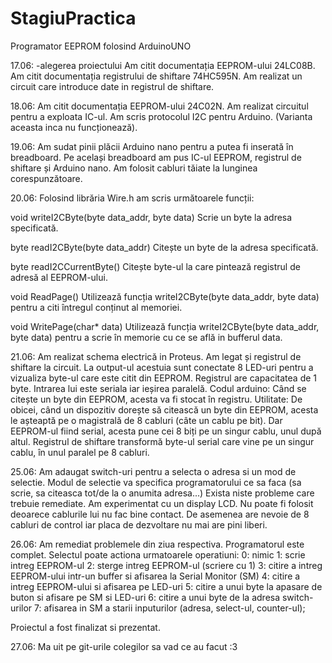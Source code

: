 # StagiuPractica
Programator EEPROM folosind ArduinoUNO


17.06:
-alegerea proiectului
Am citit documentația EEPROM-ului 24LC08B.
Am citit documentația registrului de shiftare 74HC595N.
Am realizat un circuit care introduce date in registrul de shiftare.

18.06:
Am citit documentația EEPROM-ului 24C02N.
Am realizat circuitul pentru a exploata IC-ul.
Am scris protocolul I2C pentru Arduino. (Varianta aceasta inca nu funcționează).

19.06:
Am sudat pinii plăcii Arduino nano pentru a putea fi inserată în breadboard.
Pe același breadboard am pus IC-ul EEPROM, registrul de shiftare și Arduino nano.
Am folosit cabluri tăiate la lunginea corespunzătoare.

20.06:
Folosind librăria Wire.h am scris următoarele funcții:

void writeI2CByte(byte data_addr, byte data)
Scrie un byte la adresa specificată.

byte readI2CByte(byte data_addr)
Citește un byte de la adresa specificată.

byte readI2CCurrentByte()
Citește byte-ul la care pintează registrul de adresă al EEPROM-ului.

void ReadPage()
Utilizează funcția writeI2CByte(byte data_addr, byte data) pentru a citi întregul conținut al memoriei.

void WritePage(char* data)
Utilizează funcția writeI2CByte(byte data_addr, byte data) pentru a scrie în memorie cu ce se află in bufferul data.

21.06:
Am realizat schema electrică in Proteus.
Am legat și registrul de shiftare la circuit. La output-ul acestuia sunt conectate 8 LED-uri pentru a vizualiza byte-ul care este citit din EEPROM.
Registrul are capacitatea de 1 byte. Intrarea lui este seriala iar ieșirea paralelă.
Codul arduino: Când se citește un byte din EEPROM, acesta va fi stocat în registru.
Utilitate: De obicei, când un dispozitiv dorește să citească un byte din EEPROM, acesta le așteaptă pe o magistrală de 8 cabluri (câte un cablu pe bit).
Dar EEPROM-ul fiind serial, acesta pune cei 8 biți pe un singur cablu, unul după altul.
Registrul de shiftare transformă byte-ul serial care vine pe un singur cablu, în unul paralel pe 8 cabluri.

25.06:
Am adaugat switch-uri pentru a selecta o adresa si un mod de selectie.
Modul de selectie va specifica programatorului ce sa faca (sa scrie, sa citeasca tot/de la o anumita adresa...)
Exista niste probleme care trebuie remediate.
Am experimentat cu un display LCD. Nu poate fi folosit deoarece cablurile lui nu fac bine contact.
De asemenea are nevoie de 8 cabluri de control iar placa de dezvoltare nu mai are pini liberi.

26.06:
Am remediat problemele din ziua respectiva.
Programatorul este complet.
Selectul poate actiona urmatoarele operatiuni:
0: nimic
1: scrie intreg EEPROM-ul
2: sterge intreg EEPROM-ul (scriere cu 1)
3: citire a intreg EEPROM-ului intr-un buffer si afisarea la Serial Monitor (SM)
4: citire a intreg EEPROM-ului si afisarea pe LED-uri
5: citire a unui byte la apasare de buton si afisare pe SM si LED-uri
6: citire a unui byte de la adresa switch-urilor
7: afisarea in SM a starii inputurilor (adresa, select-ul, counter-ul);

Proiectul a fost finalizat si prezentat.

27.06:
Ma uit pe git-urile colegilor sa vad ce au facut :3


